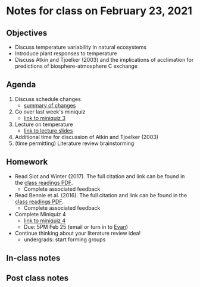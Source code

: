 # Notes for class on February 23, 2021

## Objectives
- Discuss temperature variability in natural ecosystems
- Introduce plant responses to temperature
- Discuss Atkin and Tjoelker (2003) and the implications of acclimation for predictions
of biosphere-atmosphere C exchange

## Agenda
1. Discuss schedule changes
	- [summary of changes](../Syllabus/schedule_changes.md)
2. Go over last week's miniquiz
	- [link to miniquiz 3](../MiniQuizzes/miniquiz3_02.11.2021.md)
3. Lecture on temperature
	- [link to lecture slides](../Lecture_slides/slides_02.16.2021.pdf)
4. Additional time for discussion of Atkin and Tjoelker (2003)
5. (time permitting) Literature review brainstorming

## Homework
- Read Slot and Winter (2017).
The full citation and link can be found in the 
[class readings PDF](../Readings/readings_ecophys_sp2021.pdf).
	- Complete associated feedback
- Read Bennie et al. (2016). The full citation and link can be found in the 
[class readings PDF](../Readings/readings_ecophys_sp2021.pdf).
	- Complete associated feedback
- Complete Miniquiz 4
	- [link to miniquiz 4](../MiniQuizzes/miniquiz4_02.25.2021.md)
	- Due: 5PM Feb 25 (email or turn in to [Evan](mailto:evan.a.perkowski@ttu.edu))
- Continue thinking about your literature review idea!
	- undergrads: start forming groups

## In-class notes

## Post class notes